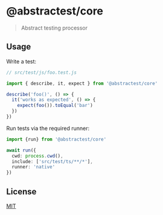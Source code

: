 # @abstractest/core
> Abstract testing processor

## Usage
Write a test:
```ts
// src/test/js/foo.test.js

import { describe, it, expect } from '@abstractest/core'

describe('foo()', () => {
  it('works as expected', () => {
    expect(foo()).toEqual('bar')
  })
})
```
Run tests via the required runner:
```ts
import {run} from '@abstractest/core'

await run({
  cwd: process.cwd(),
  include: ['src/test/ts/**/*'],
  runner: 'native'
})
```

## License
[MIT](./LICENSE)
